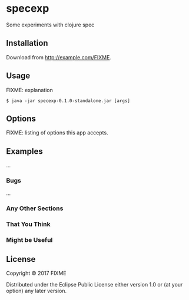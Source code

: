 # specexp

Some experiments with clojure spec

## Installation

Download from http://example.com/FIXME.

## Usage

FIXME: explanation

    $ java -jar specexp-0.1.0-standalone.jar [args]

## Options

FIXME: listing of options this app accepts.

## Examples

...

### Bugs

...

### Any Other Sections
### That You Think
### Might be Useful

## License

Copyright © 2017 FIXME

Distributed under the Eclipse Public License either version 1.0 or (at
your option) any later version.
